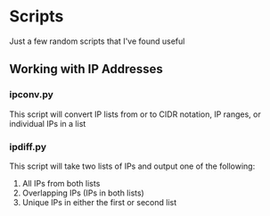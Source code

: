# Scripts

Just a few random scripts that I've found useful

## Working with IP Addresses

### ipconv.py

This script will convert IP lists from or to CIDR notation, IP ranges, or individual IPs in a list

### ipdiff.py

This script will take two lists of IPs and output one of the following:

1. All IPs from both lists
2. Overlapping IPs (IPs in both lists) 
3. Unique IPs in either the first or second list

